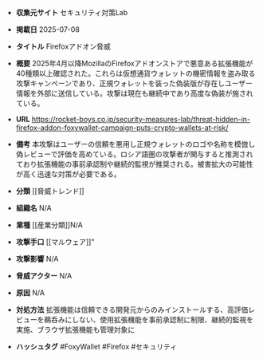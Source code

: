- **収集元サイト**
セキュリティ対策Lab

- **掲載日**
2025-07-08

- **タイトル**
Firefoxアドオン脅威

- **概要**
2025年4月以降MozillaのFirefoxアドオンストアで悪意ある拡張機能が40種類以上確認された。これらは仮想通貨ウォレットの機密情報を盗み取る攻撃キャンペーンであり、正規ウォレットを装った偽装版が存在しユーザー情報を外部に送信している。攻撃は現在も継続中であり高度な偽装が施されている。

- **URL**
https://rocket-boys.co.jp/security-measures-lab/threat-hidden-in-firefox-addon-foxywallet-campaign-puts-crypto-wallets-at-risk/

- **備考**
本攻撃はユーザーの信頼を悪用し正規ウォレットのロゴや名称を模倣し偽レビューで評価を高めている。ロシア語圏の攻撃者が関与すると推測されており拡張機能の事前承認制や継続的監視が推奨される。被害拡大の可能性が高く迅速な対策が必要である。

- **分類**
[[脅威トレンド]]

- **組織名**
N/A

- **業種**
[[産業分類]]N/A

- **攻撃手口**
[[マルウェア]]"

- **攻撃影響**
N/A

- **脅威アクター**
N/A

- **原因**
N/A

- **対処方法**
拡張機能は信頼できる開発元からのみインストールする、高評価レビューを鵜呑みにしない、使用拡張機能を事前承認制に制限、継続的監視を実施、ブラウザ拡張機能も管理対象に

- **ハッシュタグ**
#FoxyWallet #Firefox #セキュリティ
